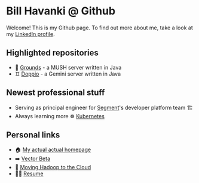 # Bill Havanki @ Github

Welcome! This is my Github page. To find out more about me, take a look at my [LinkedIn profile](http://www.linkedin.com/in/billhavanki).

## Highlighted repositories

* 🏡 [Grounds](https://github.com/bhavanki/grounds) - a MUSH server written in Java
* ♊️ [Doppio](https://github.com/bhavanki/doppio) - a Gemini server written in Java

## Newest professional stuff

* Serving as principal engineer for [Segment](https://segment.com/)'s developer platform team 🏗️
* Always learning more ☸️ [Kubernetes](https://kubernetes.io/)

## Personal links

* 🏠 [My actual actual homepage](https://havanki.com/)
* ➡️ [Vector Beta](https://vectorbeta.wordpress.com/)
* 📕 [Moving Hadoop to the Cloud](https://mh2c.com/)
* 🧑‍💻 [Resume](https://havanki.com/resume.html)

<!---
bhavanki/bhavanki is a ✨ special ✨ repository because its `README.md` (this file) appears on your GitHub profile.
You can click the Preview link to take a look at your changes.
--->
